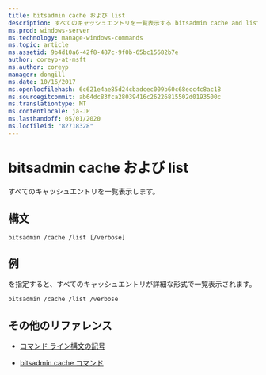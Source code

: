 ```yaml
---
title: bitsadmin cache および list
description: すべてのキャッシュエントリを一覧表示する bitsadmin cache and list コマンドのリファレンストピックです。
ms.prod: windows-server
ms.technology: manage-windows-commands
ms.topic: article
ms.assetid: 9b4d10a6-42f8-487c-9f0b-65bc15682b7e
author: coreyp-at-msft
ms.author: coreyp
manager: dongill
ms.date: 10/16/2017
ms.openlocfilehash: 6c621e4ae85d24cbadcec009b60c68ecc4c8ac18
ms.sourcegitcommit: ab64dc83fca28039416c26226815502d0193500c
ms.translationtype: MT
ms.contentlocale: ja-JP
ms.lasthandoff: 05/01/2020
ms.locfileid: "82718328"
---
```

# <a name="bitsadmin-cache-and-list"></a>bitsadmin cache および list

すべてのキャッシュエントリを一覧表示します。

## <a name="syntax"></a>構文

```
bitsadmin /cache /list [/verbose]
```

## <a name="examples"></a>例

を指定すると、すべてのキャッシュエントリが詳細な形式で一覧表示されます。

```
bitsadmin /cache /list /verbose
```

## <a name="additional-references"></a>その他のリファレンス

- [コマンド ライン構文の記号](command-line-syntax-key.md)

- [bitsadmin cache コマンド](bitsadmin-cache.md)
